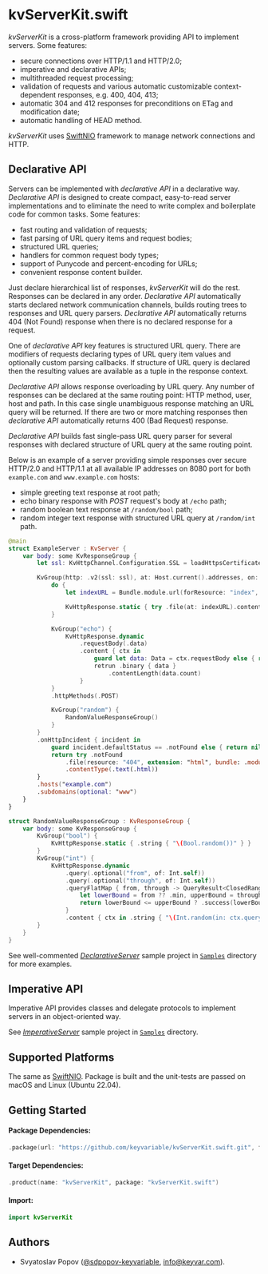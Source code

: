 # kvServerKit.swift

*kvServerKit* is a cross-platform framework providing API to implement servers. Some features:

- secure connections over HTTP/1.1 and HTTP/2.0;
- imperative and declarative APIs;
- multithreaded request processing;
- validation of requests and various automatic customizable context-dependent responses, e.g. 400, 404, 413;
- automatic 304 and 412 responses for preconditions on ETag and modification date;
- automatic handling of HEAD method.

*kvServerKit* uses [SwiftNIO](https://github.com/apple/swift-nio) framework to manage network connections and HTTP.


## Declarative API

Servers can be implemented with *declarative API* in a declarative way.
*Declarative API* is designed to create compact, easy-to-read server implementations
and to eliminate the need to write complex and boilerplate code for common tasks.
Some features:
- fast routing and validation of requests;
- fast parsing of URL query items and request bodies;
- structured URL queries;
- handlers for common request body types;
- support of Punycode and percent-encoding for URLs;
- convenient response content builder.

Just declare hierarchical list of responses, *kvServerKit* will do the rest. Responses can be declared in any order.
*Declarative API* automatically starts declared network communication channels, builds routing trees to responses and URL query parsers.
*Declarative API* automatically returns 404 (Not Found) response when there is no declared response for a request.

One of *declarative API* key features is structured URL query.
There are modifiers of requests declaring types of URL query item values and optionally custom parsing callbacks.
If structure of URL query is declared then the resulting values are available as a tuple in the response context.

*Declarative API* allows response overloading by URL query.
Any number of responses can be declared at the same routing point: HTTP method, user, host and path.
In this case single unambiguous response matching an URL query will be returned.
If there are two or more matching responses then *declarative API* automatically returns 400 (Bad Request) response. 

*Declarative API* builds fast single-pass URL query parser for several responses with declared structure of URL query at the same routing point.

Below is an example of a server providing simple responses over secure HTTP/2.0 and HTTP/1.1 at all available IP addresses on 8080 port
for both `example.com` and `www.example.com` hosts:
- simple greeting text response at root path;
- echo binary response with *POST* request's body at `/echo` path;
- random boolean text response at `/random/bool` path;
- random integer text response with structured URL query at `/random/int` path.

```swift
@main
struct ExampleServer : KvServer {
    var body: some KvResponseGroup {
        let ssl: KvHttpChannel.Configuration.SSL = loadHttpsCertificate()

        KvGroup(http: .v2(ssl: ssl), at: Host.current().addresses, on: [ 8080 ]) {
            do {
                let indexURL = Bundle.module.url(forResource: "index", withExtension: "html")!

                KvHttpResponse.static { try .file(at: indexURL).contentType(.text(.html)) }
            }

            KvGroup("echo") {
                KvHttpResponse.dynamic
                    .requestBody(.data)
                    .content { ctx in
                        guard let data: Data = ctx.requestBody else { return .badRequest }
                        retrun .binary { data }
                            .contentLength(data.count)
                    }
            }
            .httpMethods(.POST)

            KvGroup("random") {
                RandomValueResponseGroup()
            }
        }
        .onHttpIncident { incident in
            guard incident.defaultStatus == .notFound else { return nil }
            return try .notFound
                .file(resource: "404", extension: "html", bundle: .module)
                .contentType(.text(.html))
        }
        .hosts("example.com")
        .subdomains(optional: "www")
    }
}

struct RandomValueResponseGroup : KvResponseGroup {
    var body: some KvResponseGroup {
        KvGroup("bool") {
            KvHttpResponse.static { .string { "\(Bool.random())" } }
        }
        KvGroup("int") {
            KvHttpResponse.dynamic
                .query(.optional("from", of: Int.self))
                .query(.optional("through", of: Int.self))
                .queryFlatMap { from, through -> QueryResult<ClosedRange<Int>> in
                    let lowerBound = from ?? .min, upperBound = through ?? .max
                    return lowerBound <= upperBound ? .success(lowerBound ... upperBound) : .failure
                }
                .content { ctx in .string { "\(Int.random(in: ctx.query))" } }
        }
    }
}
```

See well-commented [*DeclarativeServer*](./Samples/DeclarativeServer) sample project in [`Samples`](./Samples) directory for more examples.


## Imperative API

Imperative API provides classes and delegate protocols to implement servers in an object-oriented way.

See [*ImperativeServer*](./Samples/ImperativeServer) sample project in [`Samples`](./Samples) directory.


## Supported Platforms

The same as [SwiftNIO](https://github.com/apple/swift-nio).
Package is built and the unit-tests are passed on macOS and Linux (Ubuntu 22.04).


## Getting Started

#### Package Dependencies:
```swift
.package(url: "https://github.com/keyvariable/kvServerKit.swift.git", from: "0.3.0")
```
#### Target Dependencies:
```swift
.product(name: "kvServerKit", package: "kvServerKit.swift")
```
#### Import:
```swift
import kvServerKit
```


## Authors

- Svyatoslav Popov ([@sdpopov-keyvariable](https://github.com/sdpopov-keyvariable), [info@keyvar.com](mailto:info@keyvar.com)).
